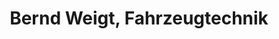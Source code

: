 ---
title: "Bernd Weigt, Fahrzeugtechnik"
url: /eime/bernd-weigt-fahrzeugtechnik/
shop: Autowerkstatt
---
